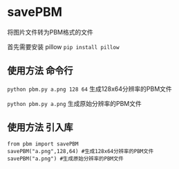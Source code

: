 # savePBM
将图片文件转为PBM格式的文件

首先需要安装 pillow
`pip install pillow`

## 使用方法 命令行

`python pbm.py a.png 128 64`
生成128x64分辨率的PBM文件

`python pbm.py a.png`
生成原始分辨率的PBM文件

## 使用方法 引入库

````
from pbm import savePBM
savePBM("a.png",128,64) #生成128x64分辨率的PBM文件
savePBM("a.png") #生成原始分辨率的PBM文件
````

